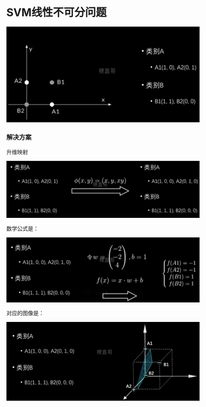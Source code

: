 # SVM线性不可分问题



![](Images/8.png)



### 解决方案



升维映射

![](Images/9.png)



数学公式是：

![](Images/10.png)



对应的图像是：



![](Images/11.png)
